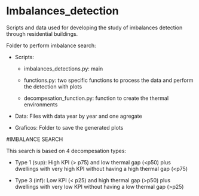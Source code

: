 # Imbalances_detection
Scripts and data used for developing the study of imbalances detection through residential buildings.


Folder to perform imbalance search:

- Scripts: 

	- imbalances_detections.py: main

	- functions.py: two specific functions to process the data and perform the detection with plots

	- decompesation_function.py: function to create the thermal environments
	
- Data:
	Files with data year by year and one agregate
	
- Graficos: 
	Folder to save the generated plots
	

#IMBALANCE SEARCH

This search is based on 4 decompesation types:

- Type 1 (sup): High KPI (> p75) and low thermal gap (<p50) plus dwellings with very high KPI without having a high thermal gap (<p75)

- Type 3 (inf): Low KPI (< p25) and high thermal gap (>p50) plus dwellings with very low KPI without having a low thermal gap (>p25)
